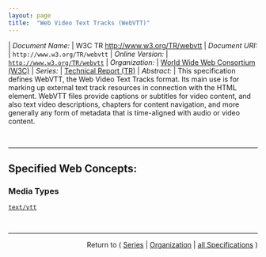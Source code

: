 ```yaml
---
layout: page
title:  "Web Video Text Tracks (WebVTT)"
---
```


| *Document Name:* | W3C TR http://www.w3.org/TR/webvtt
| *Document URI:* | `http://www.w3.org/TR/webvtt`
| *Online Version:* | [`http://www.w3.org/TR/webvtt`](http://www.w3.org/TR/webvtt)
| *Organization:* | [World Wide Web Consortium (W3C)](..  "List of specification series by this organization")
| *Series:* | [Technical Report (TR)](.  "List of specifications in this series")
| *Abstract:* | This specification defines WebVTT, the Web Video Text Tracks format. Its main use is for marking up external text track resources in connection with the HTML <track> element. WebVTT files provide captions or subtitles for video content, and also text video descriptions, chapters for content navigation, and more generally any form of metadata that is time-aligned with audio or video content.

<br/>
<hr/>

## Specified Web Concepts:

### Media Types

[`text/vtt`](/concepts/media-type/text/vtt "The WebVTT (Web Video Text Tracks) format is intended for marking up external text track resources. The main use for WebVTT files is captioning or subtitling video content.")



<br/>
<hr/>

<p style="text-align: right">Return to ( <a href="./">Series</a> | <a href="../">Organization</a> | <a href="../../">all Specifications</a> )</p>